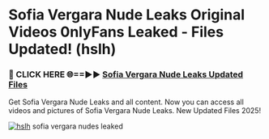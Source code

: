 # Sofia Vergara Nude Leaks Original Videos 0nlyFans Leaked - Files Updated! (hslh)

<h3>🔴 CLICK HERE 🌐==►► <a href="https://tinyurl.com/52m3yx9h" rel="nofollow">Sofia Vergara Nude Leaks Updated Files</a></h3>

Get Sofia Vergara Nude Leaks and all content. Now you can access all videos and pictures of Sofia Vergara Nude Leaks. New Updated Files 2025!

[![hslh](https://i.imgur.com/TnHtlc8.gif)](https://tinyurl.com/52m3yx9h)
sofia vergara nudes leaked